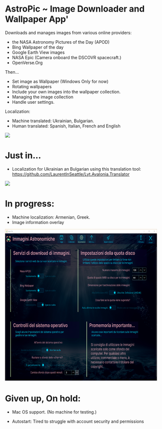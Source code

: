 # AstroPic ~ Image Downloader and Wallpaper App'
Downloads and manages images from various online providers: 

- the NASA Astronomy Pictures of the Day (APOD) 
- Bing Wallpaper of the day 
- Google Earth View images
- NASA Epic (Camera onboard the DSCOVR spacecraft.)
- OpenVerse.Org

Then...
- Set image as Wallpaper (Windows Only for now)
- Rotating wallpapers
- Include your own images into the wallpaper collection.
- Managing the image collection 
- Handle user settings.

Localization: 
- Machine translated: Ukrainian, Bulgarian. 
- Human translated: Spanish, Italian, French and English
 
<p align="left"><img src="AstroPicScreenshot.png" height="500"/>

# Just in...

- Localization for Ukrainian an Bulgarian using this translation tool: 
 https://github.com/LaurentInSeattle/Lyt.Avalonia.Translator

<p align="left"><img src="AstroPicCollectionScreenshot.png" height="500"/>

# In progress: 

- Machine localization: Armenian, Greek. 
- Image information overlay 

<p align="left"><img src="AstroPicSettingsScreenshot.png" height="500"/>

# Given up, On hold: 

- Mac OS support. (No machine for testing.)

- Autostart: Tired to struggle with account security and permissions  

